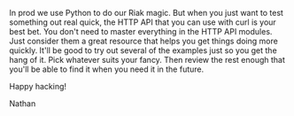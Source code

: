 
In prod we use Python to do our Riak magic. But when you just want to test something out real quick, the HTTP API that you can use with curl is your best bet. You don't need to master everything in the HTTP API modules. Just consider them a great resource that helps you get things doing more quickly. It'll be good to try out several of the examples just so you get the hang of it. Pick whatever suits your fancy. Then review the rest enough that you'll be able to find it when you need it in the future.

Happy hacking!

Nathan
